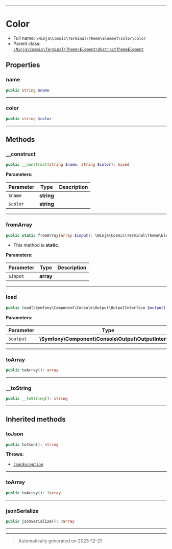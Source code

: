 ***

# Color





* Full name: `\Ninja\Cosmic\Terminal\Theme\Element\Color\Color`
* Parent class: [`\Ninja\Cosmic\Terminal\Theme\Element\AbstractThemeElement`](../AbstractThemeElement.md)



## Properties


### name



```php
public string $name
```






***

### color



```php
public string $color
```






***

## Methods


### __construct



```php
public __construct(string $name, string $color): mixed
```








**Parameters:**

| Parameter | Type | Description |
|-----------|------|-------------|
| `$name` | **string** |  |
| `$color` | **string** |  |





***

### fromArray



```php
public static fromArray(array $input): \Ninja\Cosmic\Terminal\Theme\Element\Color\Color
```



* This method is **static**.




**Parameters:**

| Parameter | Type | Description |
|-----------|------|-------------|
| `$input` | **array** |  |





***

### load



```php
public load(\Symfony\Component\Console\Output\OutputInterface $output): void
```








**Parameters:**

| Parameter | Type | Description |
|-----------|------|-------------|
| `$output` | **\Symfony\Component\Console\Output\OutputInterface** |  |





***

### toArray



```php
public toArray(): array
```












***

### __toString



```php
public __toString(): string
```












***


## Inherited methods


### toJson



```php
public toJson(): string
```











**Throws:**

- [`JsonException`](../../../../../../JsonException.md)



***

### toArray



```php
public toArray(): ?array
```












***

### jsonSerialize



```php
public jsonSerialize(): ?array
```












***


***
> Automatically generated on 2023-12-21
